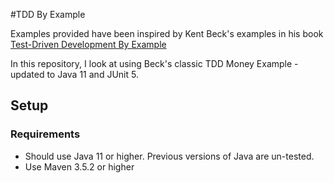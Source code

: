 #TDD By Example

Examples provided have been inspired by Kent Beck's examples in his book [Test-Driven Development By Example](https://amzn.to/2DTP58p)

In this repository, I look at using Beck's classic TDD Money Example - updated to Java 11 and JUnit 5.

## Setup
### Requirements
* Should use Java 11 or higher. Previous versions of Java are un-tested.
* Use Maven 3.5.2 or higher
 
